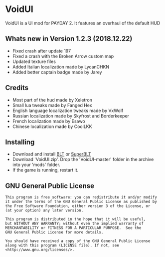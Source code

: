 # VoidUI
VoidUI is a UI mod for PAYDAY 2. It features an overhaul of the default HUD  

## Whats new in Version 1.2.3 (2018.12.22)
- Fixed crash after update 197
- Fixed a crash with the Broken Arrow custom map
- Updated texture files
- Added Italian localization made by LycanCHKN
- Added better captain badge made by Jarey


## Credits
- Most part of the hud made by Xeletron
- Small lua tweaks made by Fanged Hex
- English language localization tweaks made by VxWolf
- Russian localization made by Skyfrost and Borderkeeper
- French localization made by Esawo
- Chinese localization made by CoolLKK

## Installing
- Download and install [BLT](https://github.com/JamesWilko/Payday-2-BLT/releases) or [SuperBLT](https://superblt.znix.xyz)
- Download 'VoidUI.zip'. Drop the 'VoidUI-master' folder in the archive into your 'mods' folder.
- If the game is running, restart it.

## GNU General Public License
    This program is free software: you can redistribute it and/or modify
    it under the terms of the GNU General Public License as published by
    the Free Software Foundation, either version 3 of the License, or
    (at your option) any later version.

    This program is distributed in the hope that it will be useful,
    but WITHOUT ANY WARRANTY; without even the implied warranty of
    MERCHANTABILITY or FITNESS FOR A PARTICULAR PURPOSE.  See the
    GNU General Public License for more details.

    You should have received a copy of the GNU General Public License
    along with this program (LICENSE file). If not, see <http://www.gnu.org/licenses/>.
	

